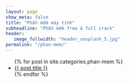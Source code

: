 ```yaml
---
layout: page
show_meta: false
title: "Phần mềm máy tính"
subheadline: "Phần mềm free & full crack"
header:
   image_fullwidth: "header_unsplash_5.jpg"
permalink: "/phan-mem/"
---
```

<ul>
    {% for post in site.categories.phan-mem %}
    <li><a href="{{ site.url }}{{ site.baseurl }}{{ post.url }}">{{ post.title }}</a></li>
    {% endfor %}
</ul>